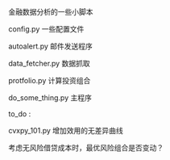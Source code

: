 金融数据分析的一些小脚本

config.py 一些配置文件

autoalert.py 邮件发送程序

data_fetcher.py 数据抓取

protfolio.py 计算投资组合

do\_some\_thing.py 主程序

to_do :

cvxpy_101.py 增加效用的无差异曲线

考虑无风险借贷成本时，最优风险组合是否变动？